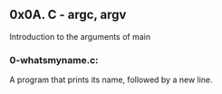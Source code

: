 ## 0x0A. C - argc, argv
Introduction to the arguments of main

### 0-whatsmyname.c:
A program that prints its name, followed by a new line.
